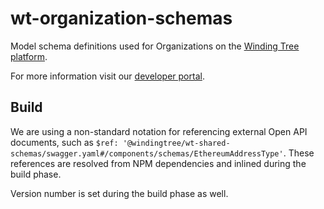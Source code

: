 # wt-organization-schemas
Model schema definitions used for Organizations on the
[Winding Tree platform](https://windingtree.com/).

For more information visit our [developer portal](https://developers.windingtree.com/).

## Build

We are using a non-standard notation for referencing external Open API documents,
such as `$ref: '@windingtree/wt-shared-schemas/swagger.yaml#/components/schemas/EthereumAddressType'`.
These references are resolved from NPM dependencies and inlined during the build phase.

Version number is set during the build phase as well.
